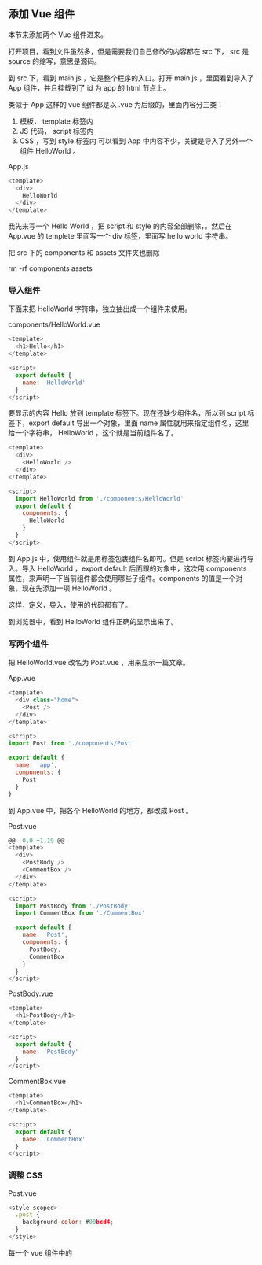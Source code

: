 ## 添加 Vue 组件

本节来添加两个 Vue 组件进来。

打开项目，看到文件虽然多，但是需要我们自己修改的内容都在 src 下， src 是 source 的缩写，意思是源码。

到 src 下，看到 main.js ，它是整个程序的入口。打开 main.js ，里面看到导入了 App 组件，并且挂载到了 id 为 app 的 html 节点上。

类似于 App 这样的 vue 组件都是以 .vue 为后缀的，里面内容分三类：

1. 模板， template 标签内
2. JS 代码， script 标签内
3. CSS ，写到 style 标签内
可以看到 App 中内容不少，关键是导入了另外一个组件 HelloWorld 。

App.js
```js
<template>
  <div>
    HelloWorld
  </div>
</template>
```
我先来写一个 Hello World ，把 script 和 style 的内容全部删除，。然后在 App.vue 的 templete 里面写一个 div 标签，里面写 hello world 字符串。

把 src 下的 components 和 assets 文件夹也删除

rm -rf components assets
### 导入组件

下面来把 HelloWorld 字符串，独立抽出成一个组件来使用。

components/HelloWorld.vue
```js
<template>
  <h1>Hello</h1>
</template>

<script>
  export default {
    name: 'HelloWorld'
  }
</script>
```
要显示的内容 Hello 放到 template 标签下。现在还缺少组件名，所以到 script 标签下，export default 导出一个对象，里面 name 属性就用来指定组件名，这里给一个字符串， HelloWorld ，这个就是当前组件名了。
```js
<template>
  <div>
    <HelloWorld />
  </div>
</template>

<script>
  import HelloWorld from './components/HelloWorld'
  export default {
    components: {
      HelloWorld
    }
  }
</script>
```
到 App.js 中，使用组件就是用标签包裹组件名即可。但是 script 标签内要进行导入。导入 HelloWorld ，export default 后面跟的对象中，这次用 components 属性，来声明一下当前组件都会使用哪些子组件。components 的值是一个对象，现在先添加一项 HelloWorld 。

这样，定义，导入，使用的代码都有了。

到浏览器中，看到 HelloWorld 组件正确的显示出来了。

### 写两个组件

把 HelloWorld.vue 改名为 Post.vue ，用来显示一篇文章。

App.vue
```js
<template>
  <div class="home">
    <Post />
  </div>
</template>

<script>
import Post from './components/Post'

export default {
  name: 'app',
  components: {
    Post
  }
}
```
到 App.vue 中，把各个 HelloWorld 的地方，都改成 Post 。

Post.vue
```js
@@ -0,0 +1,19 @@
<template>
  <div>
    <PostBody />
    <CommentBox />
  </div>
</template>

<script>
  import PostBody from './PostBody'
  import CommentBox from './CommentBox'

  export default {
    name: 'Post',
    components: {
      PostBody,
      CommentBox
    }
  }
</script>
```
PostBody.vue
```js
<template>
  <h1>PostBody</h1>
</template>

<script>
  export default {
    name: 'PostBody'
  }
</script>
```
CommentBox.vue
```js
<template>
  <h1>CommentBox</h1>
</template>

<script>
  export default {
    name: 'CommentBox'
  }
</script>
```
### 调整 CSS

Post.vue

```js
<style scoped>
  .post {
    background-color: #00bcd4;
  }
</style>
```

每一个 vue 组件中的 <style> 都可以加上 scoped 修饰符，这样，保证了本文件的 css 不会影响其他文件。这个非常符合我自己的使用习惯，也很可惜 create-react-app 中默认就没有这个功能。

App.vue
```js
<style>
  body {
    margin: 0;
  }

</style>
```
那么全局的 css 写到哪里呢？参考 官方的 vue-hackernews，写到 App.vue 文件中。

### 完善样式

Post.js
```js
<template>
  <div class="post">
    <div class="upper">
      <PostBody />
    </div>
    <div class="bottom">
      <CommentBox />
    </div>
  </div>
</template>

<style scoped>
  .post {
    display: flex;
    flex-direction: column;
    height: 100vh;
  }
  .upper {
    display: flex;
    min-height: 40vh;
    background-color: #00bcd4;
  }
  .bottom {
    display: flex;
    flex-grow: 1;
    background-color: rgba(240, 240, 240, .5);
  }
</style>
```
class 名为 post 的 div 包裹两兄弟 upper 和 bottom ，两兄弟中分别放 PostBody 和 CommentBox 。

style 标签中写样式。

post 设置为 display flex 同时内容垂直排列。高度沾满整个可见区域。

upper 设置 display: flex ，是为了防止 margin 重叠等各种问题，暂时没作用。最小高度40vh ，在给一个蓝色作为背景。

bottom 这个大块的作用也是提供背景色，flex-grow: 1 ，保证了，它能占据页面上 upper 剩下的所有高度。

CommentBox.js
```js
<template>
  <div class="comment-box">
    CommentBox
  </div>
</template>

<style scoped>
  .comment-box {
    background-color: #fff;
    width: 400px;
    min-height: 30vh;
    margin: 20px auto;
    box-shadow: 0 2px 2px rgba(0, 0, 0, 0.5);
  }
</style>
```
CommentBox.js 中，添加 class 名为 comment-box 的 div ，下面，在 script 标签内，选中这个 class 名。背景色设置成摆设，宽度400，最小高度30vh ，居中，给一个好看的阴影效果。

PostBody.js
```js
<template>
  <div class="post-body">
    hhh
  </div>
</template>

<style scoped>
  .post-body {
    background-color: #fff;
    width: 400px;
    min-height: 30vh;
    margin: 20px auto;
    box-shadow: 0 2px 2px rgba(0, 0, 0, 0.5);
  }
</style>
```
和 CommentBox 中完全一样的思路，也做出一个大白纸片的效果。
